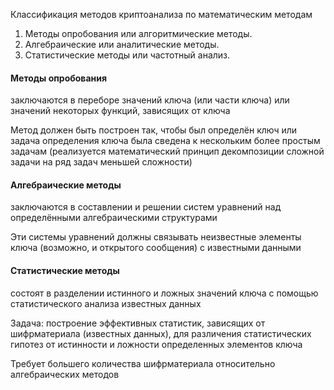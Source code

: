 Классификация методов криптоанализа по математическим методам 

1. Методы опробования или алгоритмические методы.
2. Алгебраические или аналитические методы.
3. Статистические методы или частотный анализ.

#### Методы опробования

заключаются в переборе значений ключа (или части ключа) или значений некоторых функций, зависящих от ключа

Метод должен быть построен так, чтобы был определён ключ или задача определения ключа была сведена к нескольким более простым задачам (реализуется математический принцип декомпозиции сложной задачи на ряд задач меньшей сложности)

#### Алгебраические методы

заключаются в составлении и решении систем уравнений над определёнными алгебраическими структурами

Эти системы уравнений должны связывать неизвестные элементы ключа (возможно, и открытого сообщения) с известными данными

#### Статистические методы

состоят в разделении истинного и ложных значений ключа с помощью статистического анализа известных данных

Задача: построение эффективных статистик, зависящих от шифрматериала (известных данных), для различения статистических гипотез от истинности и ложности определенных элементов ключа

Требует большего количества шифрматериала относительно алгебраических методов
